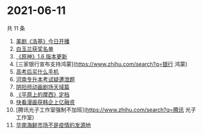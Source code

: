 # 2021-06-11

共 11 条

<!-- BEGIN -->
<!-- 最后更新时间 Fri Jun 11 2021 04:05:54 GMT+0800 (China Standard Time) -->

1. [美剧《洛基》今日开播](https://www.zhihu.com/search?q=洛基)
2. [白玉兰获奖名单](https://www.zhihu.com/search?q=白玉兰)
3. [《原神》1.6 版本更新](https://www.zhihu.com/search?q=原神)
4. [三家银行宣布支持鸿蒙](https://www.zhihu.com/search?q=银行 鸿蒙)
5. [高考后买什么手机](https://www.zhihu.com/search?q=高考后手机)
6. [河南专升本考试疑遭泄题](https://www.zhihu.com/search?q=河南专升本)
7. [阴阳师动画剧场天域篇](https://www.zhihu.com/search?q=阴阳师)
8. [《平原上的摩西》定档](https://www.zhihu.com/search?q=平原上的摩西)
9. [快看漫画获韩企上亿融资](https://www.zhihu.com/search?q=快看漫画)
10. [腾讯光子工作室强制不加班](https://www.zhihu.com/search?q=腾讯 光子工作室)
11. [华南海鲜市场不是疫情的发源地](https://www.zhihu.com/search?q=华南海鲜市场)

<!-- END -->
